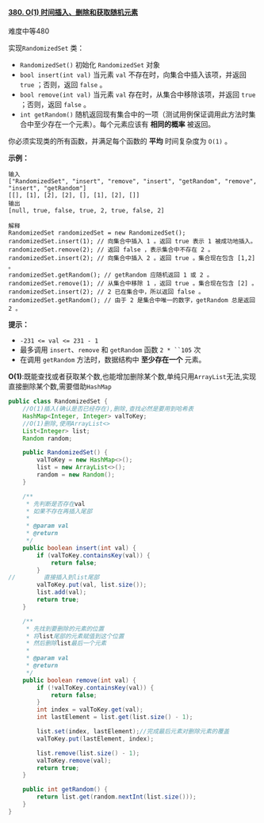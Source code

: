 #### [380. O(1) 时间插入、删除和获取随机元素](https://leetcode-cn.com/problems/insert-delete-getrandom-o1/)

难度中等480

实现`RandomizedSet` 类：

- `RandomizedSet()` 初始化 `RandomizedSet` 对象
- `bool insert(int val)` 当元素 `val` 不存在时，向集合中插入该项，并返回 `true` ；否则，返回 `false` 。
- `bool remove(int val)` 当元素 `val` 存在时，从集合中移除该项，并返回 `true` ；否则，返回 `false` 。
- `int getRandom()` 随机返回现有集合中的一项（测试用例保证调用此方法时集合中至少存在一个元素）。每个元素应该有 **相同的概率** 被返回。

你必须实现类的所有函数，并满足每个函数的 **平均** 时间复杂度为 `O(1)` 。

**示例：**

```
输入
["RandomizedSet", "insert", "remove", "insert", "getRandom", "remove", "insert", "getRandom"]
[[], [1], [2], [2], [], [1], [2], []]
输出
[null, true, false, true, 2, true, false, 2]

解释
RandomizedSet randomizedSet = new RandomizedSet();
randomizedSet.insert(1); // 向集合中插入 1 。返回 true 表示 1 被成功地插入。
randomizedSet.remove(2); // 返回 false ，表示集合中不存在 2 。
randomizedSet.insert(2); // 向集合中插入 2 。返回 true 。集合现在包含 [1,2] 。
randomizedSet.getRandom(); // getRandom 应随机返回 1 或 2 。
randomizedSet.remove(1); // 从集合中移除 1 ，返回 true 。集合现在包含 [2] 。
randomizedSet.insert(2); // 2 已在集合中，所以返回 false 。
randomizedSet.getRandom(); // 由于 2 是集合中唯一的数字，getRandom 总是返回 2 。
```

**提示：**

- `-231 <= val <= 231 - 1`
- 最多调用 `insert`、`remove` 和 `getRandom` 函数 `2 * ``105` 次
- 在调用 `getRandom` 方法时，数据结构中 **至少存在一个** 元素。

**O(1)**:既能查找或者获取某个数,也能增加删除某个数,单纯只用`ArrayList`无法,实现直接删除某个数,需要借助`HashMap`

```java
public class RandomizedSet {
    //O(1)插入(确认是否已经存在),删除,查找必然是要用到哈希表
    HashMap<Integer, Integer> valToKey;
    //O(1)删除,使用ArrayList<>
    List<Integer> list;
    Random random;

    public RandomizedSet() {
        valToKey = new HashMap<>();
        list = new ArrayList<>();
        random = new Random();
    }

    /**
     * 先判断是否存在val
     * 如果不存在再插入尾部
     *
     * @param val
     * @return
     */
    public boolean insert(int val) {
        if (valToKey.containsKey(val)) {
            return false;
        }
//        直接插入到list尾部
        valToKey.put(val, list.size());
        list.add(val);
        return true;
    }

    /**
     * 先找到要删除的元素的位置
     * 将list尾部的元素赋值到这个位置
     * 然后删除list最后一个元素
     *
     * @param val
     * @return
     */
    public boolean remove(int val) {
        if (!valToKey.containsKey(val)) {
            return false;
        }
        int index = valToKey.get(val);
        int lastElement = list.get(list.size() - 1);

        list.set(index, lastElement);//完成最后元素对删除元素的覆盖
        valToKey.put(lastElement, index);

        list.remove(list.size() - 1);
        valToKey.remove(val);
        return true;
    }

    public int getRandom() {
        return list.get(random.nextInt(list.size()));
    }
}
```